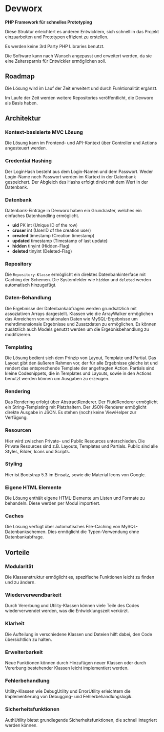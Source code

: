 <h1>Devworx</h1>

<strong>PHP Framework für schnelles Prototyping</strong>

<p>Diese Struktur erleichtert es anderen Entwicklern, sich schnell in das Projekt einzuarbeiten und Prototypen effizient zu erstellen.</p>
<p>Es werden keine 3rd Party PHP Libraries benutzt.</p>
<p>Die Software kann nach Wunsch angepasst und erweitert werden, da sie eine Zeitersparnis für Entwickler ermöglichen soll.</p>

<h2>Roadmap</h2>
<p>Die Lösung wird im Lauf der Zeit erweitert und durch Funktionalität ergänzt.</p>
<p>Im Laufe der Zeit werden weitere Repositories veröffentlicht, die Devworx als Basis haben.</p>

<h2>Architektur</h2>
<h3>Kontext-basisierte MVC Lösung</h3>
<p>Die Lösung kann im Frontend- und API-Kontext über Controller und Actions angesteuert werden.</p>

<h3>Credential Hashing</h3>
<p>Der LoginHash besteht aus dem Login-Namen und dem Passwort. Weder Login-Name noch Passwort werden im Klartext in der Datenbank gespeichert. Der Abgleich des Hashs erfolgt direkt mit dem Wert in der Datenbank.</p>

<h3>Datenbank</h3>
<p>Datenbank-Einträge in Devworx haben ein Grundraster, welches ein einfaches Datenhandling ermöglicht.</p>
<ul>
  <li><b>uid</b> <span>PK int (Unique ID of the row)</span></li>
  <li><b>cruser</b> <span>int (UserID of the creation user)</span></li>
  <li><b>created</b> <span>timestamp (Creation timestamp)</span></li>
  <li><b>updated</b> <span>timestamp (Timestamp of last update)</span></li>
  <li><b>hidden</b> <span>tinyint (Hidden-Flag)</span></li>
  <li><b>deleted</b> <span>tinyint (Deleted-Flag)</span></li>
</ul>

<h3>Repository</h3>
<p>Die <code>Repository-Klasse</code> ermöglicht ein direktes Datenbankinterface mit Caching der Schemen. Die Systemfelder wie <code>hidden</code> und <code>deleted</code> werden automatisch hinzugefügt.</p>

<h3>Daten-Behandlung</h3>
<p>Die Ergebnisse der Datenbankabfragen werden grundsätzlich mit assoziativen Arrays dargestellt. Klassen wie die ArrayWalker ermöglichen das Anreichern von relationalen Daten wie MySQL-Ergebnisse um mehrdimensionale Ergebnisse und Zusatzdaten zu ermöglichen. Es können zusätzlich auch Models genutzt werden um die Ergebnisbehandlung zu modifizieren.</p>

<h3>Templating</h3>
<p>Die Lösung bedient sich dem Prinzip von Layout, Template und Partial. Das Layout gibt den äußeren Rahmen vor, der für alle Ergebnisse gleiche ist und rendert das entsprechende Template der angefragten Action. Partials sind kleine Codesnippets, die in Templates und Layouts, sowie in den Actions benutzt werden können um Ausgaben zu erzeugen.</p>

<h3>Rendering</h3>
<p>Das Rendering erfolgt über AbstractRenderer. Der FluidRenderer ermöglicht ein String-Templating mit Platzhaltern. Der JSON-Renderer ermöglicht direkte Ausgabe in JSON. Es stehen (noch) keine ViewHelper zur Verfügung.</p>

<h3>Resourcen</h3>
<p>Hier wird zwischen Private- und Public Resources unterschieden. Die Private Resources sind z.B. Layouts, Templates und Partials. Public sind alle Styles, Bilder, Icons und Scripts.</p>

<h3>Styling</h3>
<p>Hier ist Bootstrap 5.3 im Einsatz, sowie die Material Icons von Google.</p>

<h3>Eigene HTML Elemente</h3>
<p>Die Lösung enthält eigene HTML-Elemente um Listen und Formate zu behandeln. Diese werden per Modul importiert.</p>

<h3>Caches</h3>
<p>Die Lösung verfügt über automatisches File-Caching von MySQL-Datenbankschemen. Dies ermöglicht die Typen-Verwendung ohne Datenbankabfrage.</p>

<h2>Vorteile</h2>
<h3>Modularität</h3>
<p>Die Klassenstruktur ermöglicht es, spezifische Funktionen leicht zu finden und zu ändern.</p>

<h3>Wiederverwendbarkeit</h3>
<p>Durch Vererbung und Utility-Klassen können viele Teile des Codes wiederverwendet werden, was die Entwicklungszeit verkürzt.</p>
  
<h3>Klarheit</h3>
<p>Die Aufteilung in verschiedene Klassen und Dateien hilft dabei, den Code übersichtlich zu halten.</p>

<h3>Erweiterbarkeit</h3>
<p>Neue Funktionen können durch Hinzufügen neuer Klassen oder durch Vererbung bestehender Klassen leicht implementiert werden.</p>

<h3>Fehlerbehandlung</h3>
<p>Utility-Klassen wie DebugUtility und ErrorUtility erleichtern die Implementierung von Debugging- und Fehlerbehandlungslogik.</p>

<h3>Sicherheitsfunktionen</h3>
<p>AuthUtility bietet grundlegende Sicherheitsfunktionen, die schnell integriert werden können.</p>
